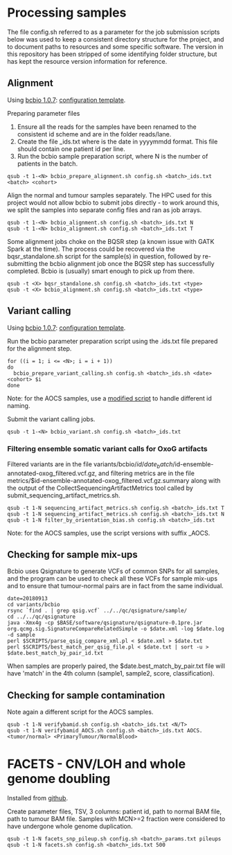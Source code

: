 # Processing samples

The file config.sh referred to as a parameter for the job submission scripts below was used to keep a consistent directory structure for the project, and to document paths to resources and some specific software. The version in this repository has been stripped of some identifying folder structure, but has kept the resource version information for reference.

## Alignment

Using [bcbio 1.0.7](https://bcbio-nextgen.readthedocs.io/en/latest/): [configuration template](align.yaml).

Preparing parameter files

1. Ensure all the reads for the samples have been renamed to the consistent id scheme and are in the folder reads/lane.
2. Create the file <batch>_ids.txt where <batch> is the date in yyyymmdd format. This file should contain one patient id per line.
3. Run the bcbio sample preparation script, where N is the number of patients in the batch.

```
qsub -t 1-<N> bcbio_prepare_alignment.sh config.sh <batch>_ids.txt <batch> <cohort>
```

Align the normal and tumour samples separately. The HPC used for this project would not allow bcbio to submit jobs directly - to work around this, we split the samples into separate config files and ran as job arrays.

```	
qsub -t 1-<N> bcbio_alignment.sh config.sh <batch>_ids.txt N
qsub -t 1-<N> bcbio_alignment.sh config.sh <batch>_ids.txt T
```
	    
Some alignment jobs choke on the BQSR step (a known issue with GATK Spark at the time). The process could be recovered via the bqsr_standalone.sh script for the sample(s) in question, followed by re-submitting the bcbio alignment job once the BQSR step has successfully completed. Bcbio is (usually) smart enough to pick up from there.

```
qsub -t <X> bqsr_standalone.sh config.sh <batch>_ids.txt <type>
qsub -t <X> bcbio_alignment.sh config.sh <batch>_ids.txt <type>
```
		
## Variant calling

Using [bcbio 1.0.7](https://bcbio-nextgen.readthedocs.io/en/latest/): [configuration template](variant.yaml).

Run the bcbio parameter preparation script using the <batch>.ids.txt file prepared for the alignment step.

```
for ((i = 1; i <= <N>; i = i + 1))
do
  bcbio_prepare_variant_calling.sh config.sh <batch>_ids.sh <date> <cohort> $i
done
```

Note: for the AOCS samples, use a [modified script](bcbio_prepare_variant_calling_AOCS.sh) to handle different id naming.

Submit the variant calling jobs.

```
qsub -t 1-<N> bcbio_variant.sh config.sh <batch>_ids.txt
```
 
### Filtering ensemble somatic variant calls for OxoG artifacts

Filtered variants are in the file variants/bcbio/$id/date_batch/$id-ensemble-annotated-oxog_filtered.vcf.gz, and filtering metrics are in the file metrics/$id-ensemble-annotated-oxog_filtered.vcf.gz.summary along with the output of the CollectSequencingArtifactMetrics tool called by submit_sequencing_artifact_metrics.sh.

```
qsub -t 1-N sequencing_artifact_metrics.sh config.sh <batch>_ids.txt T
qsub -t 1-N sequencing_artifact_metrics.sh config.sh <batch>_ids.txt N
qsub -t 1-N filter_by_orientation_bias.sh config.sh <batch>_ids.txt
```

Note: for the AOCS samples, use the script versions with suffix _AOCS.

## Checking for sample mix-ups

Bcbio uses Qsignature to generate VCFs of common SNPs for all samples, and the program can be used to check all these VCFs for sample mix-ups and to ensure that tumour-normal pairs are in fact from the same individual.

```
date=20180913
cd variants/bcbio
rsync `find . | grep qsig.vcf` ../../qc/qsignature/sample/
cd ../../qc/qsignature
java -Xmx4g -cp $BASE/software/qsignature/qsignature-0.1pre.jar org.qcmg.sig.SignatureCompareRelatedSimple -o $date.xml -log $date.log -d sample
perl $SCRIPTS/parse_qsig_compare_xml.pl < $date.xml > $date.txt
perl $SCRIPTS/best_match_per_qsig_file.pl < $date.txt | sort -u > $date.best_match_by_pair_id.txt
```

When samples are properly paired, the $date.best_match_by_pair.txt file will have 'match' in the 4th column (sample1, sample2, score, classification).

## Checking for sample contamination

Note again a different script for the AOCS samples.

```
qsub -t 1-N verifybamid.sh config.sh <batch>_ids.txt <N/T>
qsub -t 1-N verifybamid_AOCS.sh config.sh <batch>_ids.txt AOCS.<tumor/normal> <PrimaryTumour/NormalBlood>
```

# FACETS - CNV/LOH and whole genome doubling

Installed from [github](https://github.com/mskcc/facets).

Create parameter files, TSV, 3 columns: patient id, path to normal BAM file, path to tumour BAM file. Samples with MCN>=2 fraction were considered to have undergone whole genome duplication.

```
qsub -t 1-N facets_snp_pileup.sh config.sh <batch>_params.txt pileups
qsub -t 1-N facets.sh config.sh <batch>_ids.txt 500
```
